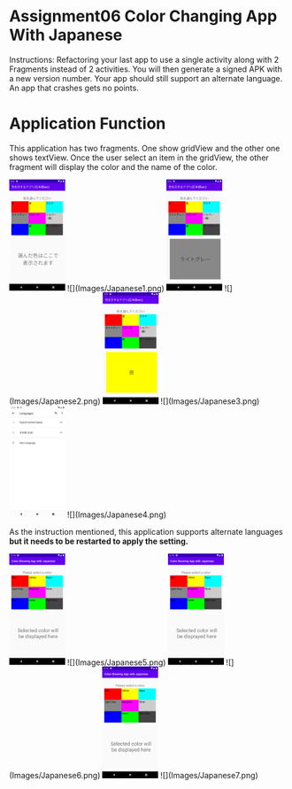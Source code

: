 ﻿

# Assignment06 Color Changing App With Japanese
Instructions:
Refactoring your last app to use a single activity along with 2 Fragments instead of 2 activities. You will then generate a signed APK with a new version number. Your app should still support an alternate language. An app that crashes gets no points.

# Application Function
This application has two fragments. One show gridView and the other one shows textView. Once the user select an item in the gridView, the other fragment will display the color and the name of the color.

<img src="Images/Japanese1.png" width="20%" />
![](Images/Japanese1.png)

<img src="Images/Japanese2.png" width="20%" />
![](Images/Japanese2.png)

<img src="Images/Japanese3.png" width="20%" />
![](Images/Japanese3.png)

<img src="Images/Japanese4.png" width="20%" />
![](Images/Japanese4.png)

As the instruction mentioned, this application supports alternate languages **but it needs to be restarted to apply the setting.**

<img src="Images/Japanese5.png" width="20%" />
![](Images/Japanese5.png)

<img src="Images/Japanese5.png" width="20%" />
![](Images/Japanese6.png)

<img src="Images/Japanese5.png" width="20%" />
![](Images/Japanese7.png)



